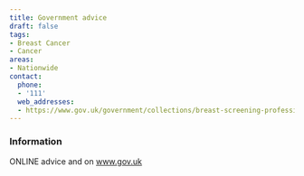 ```yaml
---
title: Government advice
draft: false
tags:
- Breast Cancer
- Cancer
areas:
- Nationwide
contact:
  phone:
  - '111'
  web_addresses:
  - https://www.gov.uk/government/collections/breast-screening-professional-guidance
---
```


### Information
ONLINE advice and on www.gov.uk

